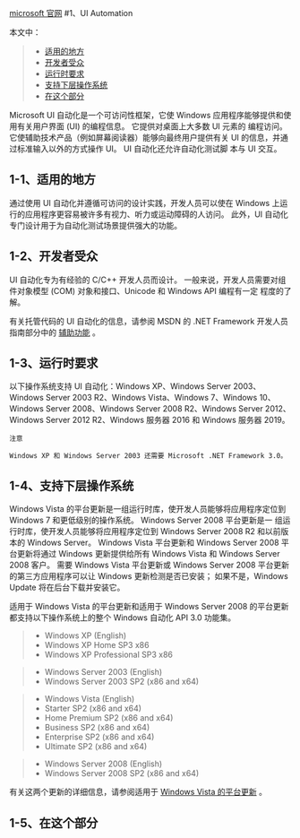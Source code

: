[microsoft 官网](https://docs.microsoft.com/en-us/windows/win32/winauto/entry-uiauto-win32)
#1、UI Automation

本文中：
> * [适用的地方](#1-1适用的地方)
> * [开发者受众](#1-2开发者受众)
> * [运行时要求](#1-3运行时要求)
> * [支持下层操作系统](#1-4支持下层操作系统)
> * [在这个部分](#1-5在这个部分)


Microsoft UI 自动化是一个可访问性框架，它使 Windows 应用程序能够提供和使用有关用户界面 (UI) 的编程信息。 它提供对桌面上大多数 UI 元素的
编程访问。 它使辅助技术产品（例如屏幕阅读器）能够向最终用户提供有关 UI 的信息，并通过标准输入以外的方式操作 UI。 UI 自动化还允许自动化测试脚
本与 UI 交互。
    
## 1-1、适用的地方

通过使用 UI 自动化并遵循可访问的设计实践，开发人员可以使在 Windows 上运行的应用程序更容易被许多有视力、听力或运动障碍的人访问。 此外，UI 
自动化专门设计用于为自动化测试场景提供强大的功能。
    
## 1-2、开发者受众

UI 自动化专为有经验的 C/C++ 开发人员而设计。 一般来说，开发人员需要对组件对象模型 (COM) 对象和接口、Unicode 和 Windows API 编程有一定
程度的了解。
    
有关托管代码的 UI 自动化的信息，请参阅 MSDN 的 .NET Framework 开发人员指南部分中的 [辅助功能](https://docs.microsoft.com/en-us/dotnet/framework/ui-automation/) 。

## 1-3、运行时要求

以下操作系统支持 UI 自动化：Windows XP、Windows Server 2003、Windows Server 2003 R2、Windows Vista、Windows 7、Windows 10、
Windows Server 2008、Windows Server 2008 R2、Windows Server 2012、Windows Server 2012 R2、Windows 服务器 2016 和 Windows 
服务器 2019。

    注意
    
    Windows XP 和 Windows Server 2003 还需要 Microsoft .NET Framework 3.0。

## 1-4、支持下层操作系统

Windows Vista 的平台更新是一组运行时库，使开发人员能够将应用程序定位到 Windows 7 和更低级别的操作系统。 Windows Server 2008 平台更新是一
组运行时库，使开发人员能够将应用程序定位到 Windows Server 2008 R2 和以前版本的 Windows Server。 Windows Vista 平台更新和 Windows 
Server 2008 平台更新将通过 Windows 更新提供给所有 Windows Vista 和 Windows Server 2008 客户。 需要 Windows Vista 平台更新或 Windows 
Server 2008 平台更新的第三方应用程序可以让 Windows 更新检测是否已安装； 如果不是，Windows Update 将在后台下载并安装它。

适用于 Windows Vista 的平台更新和适用于 Windows Server 2008 的平台更新都支持以下操作系统上的整个 Windows 自动化 API 3.0 功能集。

> * Windows XP (English)
> * Windows XP Home SP3 x86
> * Windows XP Professional SP3 x86

> * Windows Server 2003 (English)
> * Windows Server 2003 SP2 (x86 and x64)

> * Windows Vista (English)
> * Starter SP2 (x86 and x64)
> * Home Premium SP2 (x86 and x64)
> * Business SP2 (x86 and x64)
> * Enterprise SP2 (x86 and x64)
> * Ultimate SP2 (x86 and x64)

> * Windows Server 2008 (English)
> * Windows Server 2008 SP2 (x86 and x64)

有关这两个更新的详细信息，请参阅适用于 [Windows Vista 的平台更新](https://docs.microsoft.com/en-us/windows/win32/win7ip/platform-update-for-windows-vista-portal) 。

## 1-5、在这个部分
